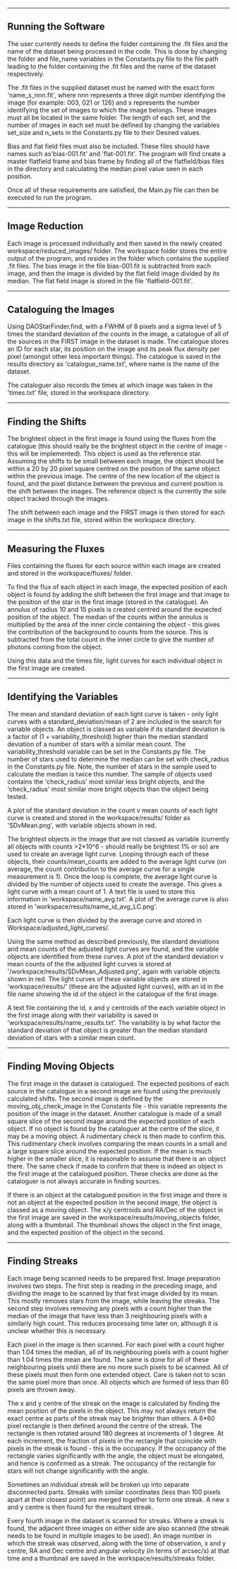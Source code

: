 --------------------
Running the Software
--------------------
The user currently needs to define the folder containing the .fit files
and the name of the dataset being processed in the code. This is done by 
changing the folder and file_name variables in the Constants.py file to 
the file path leading to the folder containing the .fit files and 
the name of the dataset respectively.

The .fit files in the supplied dataset must be named with the exact form 
'name_s_nnn.fit', where nnn represents a three digit number 
identifying the image (for example: 003, 021 or 126) and s represents 
the number identifying the set of images to which the image belongs. 
These images must all be located in the same folder. The length of each 
set, and the number of images in each set must be defined by changing 
the variables set_size and n_sets in the Constants.py file to their
Desired values.

Bias and flat field files must also be included. These files should have
names such as'bias-001.fit' and 'flat-001.fit'. The program will find
create a master flatfield frame and bias frame by finding all of the
flatfield/bias files in the directory and calculating the median pixel 
value seen in each position.

Once all of these requirements are satisfied, the Main.py file can then 
be executed to run the program.

---------------
Image Reduction
---------------

Each image is processed individually and then saved in the newly created
workspace/reduced_images/ folder. The workspace folder stores the entire 
output of the program, and resides in the folder which contains the supplied
.fit files. The bias image in the file bias-001.fit is subtracted from each 
image, and then the image is divided by the flat field image divided by its 
median. The flat field image is stored in the file 'flatfield-001.fit'.

----------------------
Cataloguing the Images
----------------------

Using DAOStarFinder.find, with a FWHM of 8 pixels and a sigma level of 5 
times the standard deviation of the counts in the image, a catalogue of all of 
the sources in the FIRST image in the dataset is made. The catalogue stores 
an ID for each star, its position on the image and its peak flux density per 
pixel (amongst other less important things). The catalogue is saved in the 
results directory as 'catalogue_name.txt', where name is the name of the 
dataset. 

The cataloguer also records the times at which image was taken in the 
'times.txt' file, stored in the workspace directory.

------------------
Finding the Shifts
------------------

The brightest object in the first image is found using the fluxes from the 
catalogue (this should really be the brightest object in the centre of image -
this will be implemented). This object is used as the reference star. Assuming 
the shifts to be small between each image, the object should be within a 20 by 
20 pixel square centred on the position of the same object within the previous 
image. The centre of the new location of the object is found, and the pixel
distance between the previous and current position is the shift between the 
images. The reference object is the currently the sole object tracked through 
the images.

The shift between each image and the FIRST image is then stored for each image 
in the shifts.txt file, stored within the workspace directory.

--------------------
Measuring the Fluxes
--------------------

Files containing the fluxes for each source within each image are created and 
stored in the workspace/fluxes/ folder. 

To find the flux of each object in each image, the expected position of each
object is found by adding the shift between the first image and that image to 
the position of the star in the first image (stored in the catalogue). An annulus 
of radius 10 and 15 pixels is created centred around the expected position of 
the object. The median of the counts within the annulus is multiplied by the 
area of the inner circle containing the object - this gives the contribution
of the background to counts from the source. This is subtracted from the total 
count in the inner circle to give the number of photons coming from the object.

Using this data and the times file, light curves for each individual object in 
the first image are created. 

-------------------------
Identifying the Variables
-------------------------

The mean and standard deviation of each light curve is taken - only light curves
with a standard_deviation/mean of 2 are included in the search for variable 
objects. An object is classed as variable if its standard deviation is a factor
of (1 + variability_threshold) higher than the median standard deviation of a
number of stars with a similar mean count. The variability_threshold variable 
can be set in the Constants.py file. The number of stars used to determine the 
median can be set with check_radius in the Constants.py file. Note, the number
of stars in the sample used to calculate the median is twice this number. 
The sample of objects used contains the 'check_radius' most similar less bright
objects, and the 'check_radius' most similar more bright objects than the object 
being tested. 

A plot of the standard deviation in the count v mean counts of each light curve
is created and stored in the workspace/results/ folder as 'SDvMean.png', with
variable objects shown in red.

The brightest objects in the image that are not classed as variable (currently all
objects with counts >2\*10^6 - should really be brightest 1% or so) are used to 
create an average light curve. Looping through each of these objects, their 
counts/mean_counts are added to the average light curve (on average, the count 
contribution to the average curve for a single measurement is 1). Once the loop
is complete, the average light curve is divided by the number of objects used
to create the average. This gives a light curve with a mean count of 1. A text file
is used to store this information in 'workspace/name_avg.txt'. A plot of the 
average curve is also stored in 'workspace/results/name_id_avg_LC.png'. 

Each light curve is then divided by the average curve and stored in 
Workspace/adjusted_light_curves/. 

Using the same method as described previously, the standard deviations and mean 
counts of the adjusted light curves are found, and the variable objects are 
identified from these curves. A plot of the standard deviation v mean counts
of the the adjusted light curves is stored at 
'/workspace/results/SDvMean_Adjusted.png', again with variable objects shown 
in red. The light curves of these variable objects are stored in 
'workspace/results/' (these are the adjusted light curves), with an id in the 
file name showing the id of the object in the catalogue of the first image.
 
A text file containing the id, x and y centroids of the each variable object
in the first image along with  their variability is saved in 
'workspace/results/name_results.txt'. The variability is by what factor the 
standard deviation of that object is greater than the median standard deviation 
of stars with a similar mean count. 

----------------------
Finding Moving Objects
----------------------

The first image in the dataset is catalogued. The expected positions of each 
source in the catalogue in a second image are found using the previously 
calculated shifts. The second image is defined by the 
moving_obj_check_image in the Constants file - this variable represents the 
position of the image in the dataset. Another catalogue is made of a small square 
slice of the second image around the expected position of each object. If no 
object is found by the cataloguer at the centre of the slice, it may be a moving 
object. A rudimentary check is then made to confirm this. This rudimentary check
involves comparing the mean counts in a small and a large square slice around the 
expected position. If the mean is much higher in the smaller slice, it is 
reasonable to assume that there is an object there. The same check if made to 
confirm that there is indeed an object in the first image at the catalogued 
position. These checks are done as the cataloguer is not always accurate 
in finding sources.

If there is an object at the catalogued position in the first image and there is not
an object at the expected position in the second image, the object is classed
as a moving object. The x/y centroids and RA/Dec of the object in the first image
are saved in the workspace/results/moving_objects folder, along with a 
thumbnail. The thumbnail shows the object in the first image, and the expected
position of the object in the second.

---------------
Finding Streaks
---------------

Each image being scanned needs to be prepared first. Image preparation involves two
steps. The first step is reading in the preceding image, and dividing the image to
be scanned by that first image divided by its mean. This mostly removes stars from 
the image, while leaving the streaks. The second step involves removing any pixels
with a count higher than the median of the image that have less than 3 neighbouring
pixels with a similarly high count. This reduces processing time later on, 
although it is unclear whether this is necessary. 

Each pixel in the image is then scanned. For each pixel with a count higher than 1.04 
times the median, all of its neighbouring pixels with a count higher than 1.04 times 
the mean are found. The same is done for all of these neighbouring pixels until there
are no more such pixels to be scanned. All of these pixels must then form one extended 
object. Care is taken not to scan the same pixel more than once. All objects which are 
formed of less than 60 pixels are thrown away. 

The x and y centre of the streak on the image is calculated by finding the mean position
of the pixels in the object. This may not always return the exact centre as parts of 
the streak may be brighter than others. A 6\*60 pixel rectangle is then defined around 
the centre of the streak. The rectangle is then rotated around 180 degrees at increments
of 1 degree. At each increment, the fraction of pixels in the rectangle that coincide 
with pixels in the streak is found - this is the occupancy. If the occupancy of the 
rectangle varies significantly with the angle, the object must be elongated, and
hence is confirmed as a streak. The occupancy of the rectangle for stars will not
change significantly with the angle. 

Sometimes an individual streak will be broken up into separate disconnected parts. 
Streaks with similar coordinates (less than 100 pixels apart at their closest point)
are merged together to form one streak. A new x and y centre is then found for the
resultant streak.

Every fourth image in the dataset is scanned for streaks. Where a streak is found, the
adjacent three images on either side are also scanned (the streak needs to be found 
in multiple images to be used). An image number in which the streak was observed, along with
the time of observation, x and y centre, RA and Dec centre and angular velocity 
(in terms of arcsec/s) at that time and a thumbnail are saved in the 
workspace/results/streaks folder.






